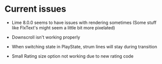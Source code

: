 # Current issues

- Lime 8.0.0 seems to have issues with rendering sometimes (Some stuff like FlxText's might seem a little bit more pixelated)

- Downscroll isn't working properly

- When switching state in PlayState, strum lines will stay during transition

- Small Rating size option not working due to new rating code